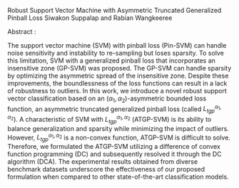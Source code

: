 Robust Support Vector Machine with Asymmetric Truncated Generalized Pinball Loss
Siwakon Suppalap and Rabian Wangkeeree

Abstract :

The support vector machine (SVM) with pinball loss (Pin-SVM) can handle noise sensitivity and instability to re-sampling but loses sparsity.  To solve this limitation, SVM with a generalized pinball loss that incorporates an insensitive zone (GP-SVM) was proposed.  The GP-SVM  can handle sparsity by optimizing the asymmetric spread of the insensitive zone. Despite these improvements,  the boundlessness of the loss functions can result in a lack of robustness to outliers. In this work, we introduce a novel robust support vector classification based on an $(\alpha_{1}, \alpha_{2})$-asymmetric bounded loss function, an asymmetric truncated generalized pinball loss (called $L_{tgp}^{\alpha_{1}, \alpha_{2}}$). A characteristic of SVM with $L_{tgp}^{\alpha_{1}, \alpha_{2}}$ (ATGP-SVM) is its ability to balance generalization and sparsity while minimizing the impact of outliers. However, $L_{tgp}^{\alpha_{1}, \alpha_{2}}$ is a non-convex function, ATGP-SVM is difficult to solve. Therefore, we formulated the ATGP-SVM utilizing a difference of convex function programming (DC) and subsequently resolved it through the DC algorithm (DCA). The experimental results obtained from diverse benchmark datasets underscore the effectiveness of our proposed formulation when compared to other state-of-the-art classification models.
